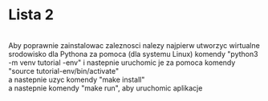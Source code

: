 <h1>Lista 2</h1>
<br>Aby poprawnie zainstalowac zaleznosci nalezy najpierw utworzyc wirtualne srodowisko dla Pythona za pomoca (dla systemu Linux) komendy "python3 -m venv tutorial -env" i nastepnie uruchomic je za pomoca komendy "source tutorial-env/bin/activate"
<br>a nastepnie uzyc komendy "make install" 
<br>a nastepnie komendy "make run", aby uruchomic aplikacje 
